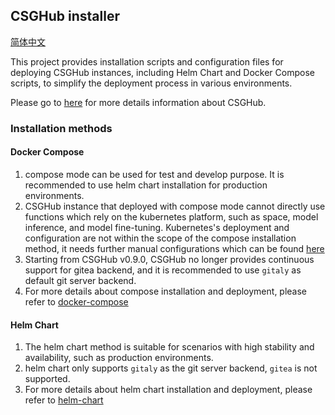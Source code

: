 ## CSGHub installer

[简体中文](./docs/cn/csghub_installer.md)

This project provides installation scripts and configuration files for deploying CSGHub instances, including Helm Chart and Docker Compose scripts, to simplify the deployment process in various environments. 

Please go to [here](https://github.com/OpenCSGs/csghub) for more details information about CSGHub.

### Installation methods 
#### Docker Compose
1. compose mode can be used for test and develop purpose. It is recommended to use helm chart installation for production environments.
1. CSGHub instance that deployed with compose mode cannot directly use functions which rely on the kubernetes platform, such as space, model inference, and model fine-tuning. Kubernetes's deployment and configuration are not within the scope of the compose installation method, it needs further manual configurations which can be found [here](./docker-compose/csghub/README.md#configure-kubernetes)
1. Starting from CSGHub v0.9.0, CSGHub no longer provides continuous support for gitea backend, and it is recommended to use `gitaly` as default git server backend.
1. For more details about compose installation and deployment, please refer to [docker-compose](./docker-compose/csghub/README.md)

#### Helm Chart
1. The helm chart method is suitable for scenarios with high stability and availability, such as production environments.
1. helm chart only supports `gitaly` as the git server backend,  `gitea` is not supported.
1. For more details about helm chart installation and deployment, please refer to [helm-chart](./helm-chart/README.md)
